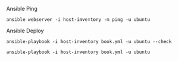 Ansible Ping
```
ansible webserver -i host-inventory -m ping -u ubuntu
```

Ansible Deploy
```
ansible-playbook -i host-inventory book.yml -u ubuntu --check
```
```
ansible-playbook -i host-inventory book.yml -u ubuntu
```
